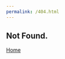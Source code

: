 ```yaml
---
permalink: /404.html
---
```


<link rel="stylesheet" href="assets/css/custom.css">

## Not Found. 
[Home](/index.md)
